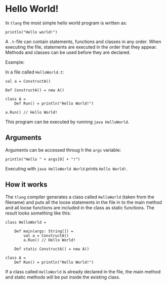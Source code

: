 # Hello World!
In `tlang` the most simple hello world program is written as:

```tlang
println("Hello world!")
```

A `.t`-file can contain statements, functions and classes in any order. When executing the file, statements
are executed in the order that they appear. Methods and classes can be used before they are declared.

Example:

In a file called `HelloWorld.t`:
```tlang
val a = ConstructA()

Def ConstructA() = new A() 

class A = 
	Def Run() = println("Hello World!") 

a.Run() // Hello World!
```

This program can be executed by running `java HelloWorld`.

## Arguments

Arguments can be accessed throug    h the `args` variable:

```tlang
println("Hello " + args[0] + "!") 
```

Executing with `java HelloWorld World` prints `Hello World!`.


## How it works

The `tlang` compiler generates a class called `HelloWorld` (taken from the filename) and puts all the loose statements in
the file in to the main method and all loose functions are included in the class as static functions.
The result looks something like this:

```tlang
class HelloWorld = 

	Def main(args: String[]) =
		val a = ConstructA()
		a.Run() // Hello World!

	Def static ConstructA() = new A() 

class A = 
	Def Run() = println("Hello World!")
```

If a class called `HelloWorld` is already declared in the file, the main method and static methods
will be put inside the existing class.
